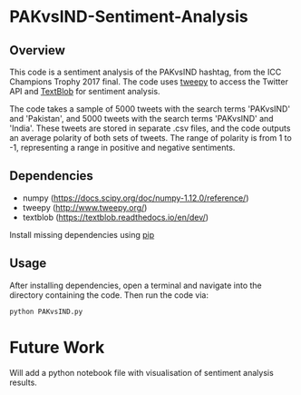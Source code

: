 # PAKvsIND-Sentiment-Analysis

## Overview

This code is a sentiment analysis of the PAKvsIND hashtag, from the ICC Champions Trophy 2017 final.
The code uses [tweepy](http://www.tweepy.org/) to access the Twitter API and [TextBlob](https://textblob.readthedocs.io/en/dev/) for sentiment analysis.

The code takes a sample of 5000 tweets with the search terms 'PAKvsIND' and 'Pakistan', and 5000 tweets with the search terms 'PAKvsIND' and 'India'. These tweets are stored in separate .csv files, and the code outputs an average polarity of both sets of tweets. 
The range of polarity is from 1 to -1, representing a range in positive and negative sentiments. 


## Dependencies
* numpy (https://docs.scipy.org/doc/numpy-1.12.0/reference/)
* tweepy (http://www.tweepy.org/)
* textblob (https://textblob.readthedocs.io/en/dev/)

Install missing dependencies using [pip](https://pip.pypa.io/en/stable/installing/)

## Usage

After installing dependencies, open a terminal and navigate into the directory containing the code. Then run the code via:

```
python PAKvsIND.py
```

# Future Work

Will add a python notebook file with visualisation of sentiment analysis results.
